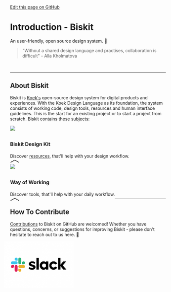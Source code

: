 <br>
<html>
    <div class="github">
        <a href="https://github.com/Slaaatje/biskit-docs/edit/master/docs/introduction.md" target="_blank">Edit this page on GitHub
        </a>
    </div>
</html>
 

# Introduction - Biskit
An user-friendly, open source design system. :cookie: 
<br>

> "Without a shared design language and practises, collaboration is difficult" - Alla Kholmatova
<br>

 ***


## About Biskit
Biskit is [Koek's](https://www.koek.nl) open-source design system for digital products and experiences. With
 the Koek Design Language as its foundation, the system consists of working code, design tools, resources and human
  interface guidelines. This is the start for an existing project or to start a project from scratch. Biskit contains
   these subjects:
<br>


<html>
<div class="card" onclick="this.classList.toggle('expanded')" style="float: left;">
  <img class="label" src="https://upload.wikimedia.org/wikipedia/commons/thumb/5/59/Sketch_Logo.svg/394px-Sketch_Logo
  .svg.png" xmlns="http://www.w3.org/2000/svg" viewBox="0 0 100 100" height="80"><div class
  ="text1">
  <h3 class="title" style="margin-top: 30px;">Biskit Design Kit</h3>
  <div class="text-content">
  
   <div class="body-text" style="margin-top: 20px;">
Discover <a href="https://ruud.koek.link/biskit/docs/#/designers">resources</a>, that'll help with your design workflow.</div>
    </div>
  </div>
  <svg class="chevron" xmlns="http://www.w3.org/2000/svg" viewBox="0 0 100 35" width="30"><path d="M5 30L50 5l45 25" fill="none" stroke="#000" stroke-width="5"/></svg>
</div>

<div class="card" onclick="this.classList.toggle('expanded')" style="float: left;">
  <img class="label" src="https://koek.ruudslagers.nl/wp-content/uploads/2019/11/koek-logo.png" xmlns="http://www.w3.org/2000/svg" 
  viewBox="0 0 100 100" width="80"><div class
  ="text1">
  <h3 class="title" style="margin-top: 30px;">Way of Working</h3>
  <div class="text-content">
  
   <div class="body-text" style="margin-top: 20px;">Discover tools, that'll help with your daily workflow.</div>
    </div>
  </div>
  <svg class="chevron" xmlns="http://www.w3.org/2000/svg" viewBox="0 0 100 35" width="30"><path d="M5 30L50 5l45 25" fill="none" stroke="#000" stroke-width="5"/></svg>
</div>



</html>


<br><br><br><br><br><br><br><br><br><br><br><br><br>

 ***

## How To Contribute
[Contributions](contribute.md) to Biskit on GitHub are welcomed! Whether you have questions, concerns, or suggestions for
 improving
 Biskit - please don't hesitate to reach out to us here. :speech_balloon:
 

 <a href="slack://open?team=CPX5QD407">
 <img src="_images/slack-logo_2019.png"
      alt="Markdown Monster icon"
      style="float: left; margin-left: -20px;" height="150px;"  />
  </a>
  
<!-- Hotjar Tracking Code for https://ruud.koek.link/biskit/docs/#/ -->
<script>
    (function(h,o,t,j,a,r){
        h.hj=h.hj||function(){(h.hj.q=h.hj.q||[]).push(arguments)};
        h._hjSettings={hjid:1623350,hjsv:6};
        a=o.getElementsByTagName('head')[0];
        r=o.createElement('script');r.async=1;
        r.src=t+h._hjSettings.hjid+j+h._hjSettings.hjsv;
        a.appendChild(r);
    })(window,document,'https://static.hotjar.com/c/hotjar-','.js?sv=');
</script>
